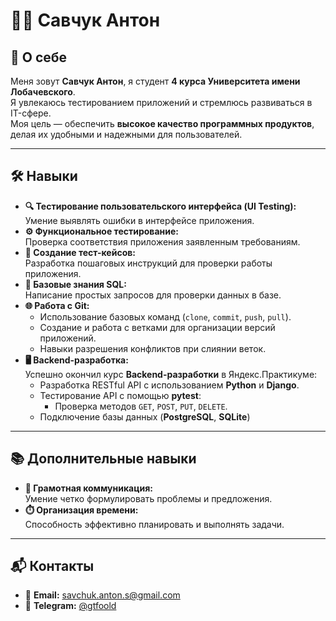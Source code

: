 # 🧑‍💻 Савчук Антон

## 🌟 О себе
Меня зовут **Савчук Антон**, я студент **4 курса Университета имени Лобачевского**.  
Я увлекаюсь тестированием приложений и стремлюсь развиваться в IT-сфере.  
Моя цель — обеспечить **высокое качество программных продуктов**, делая их удобными и надежными для пользователей.

---

## 🛠️ Навыки
- **🔍 Тестирование пользовательского интерфейса (UI Testing):**  
  Умение выявлять ошибки в интерфейсе приложения.
- **⚙️ Функциональное тестирование:**  
  Проверка соответствия приложения заявленным требованиям.
- **📝 Создание тест-кейсов:**  
  Разработка пошаговых инструкций для проверки работы приложения.
- **💾 Базовые знания SQL:**  
  Написание простых запросов для проверки данных в базе.
- **🌐 Работа с Git:**  
  - Использование базовых команд (`clone`, `commit`, `push`, `pull`).  
  - Создание и работа с ветками для организации версий приложений.  
  - Навыки разрешения конфликтов при слиянии веток.
- **🖥️ Backend-разработка:**  
  Успешно окончил курс **Backend-разработки** в Яндекс.Практикуме:
  - Разработка RESTful API с использованием **Python** и **Django**.
  - Тестирование API с помощью **pytest**:
    - Проверка методов `GET`, `POST`, `PUT`, `DELETE`.
  - Подключение базы данных (**PostgreSQL**, **SQLite**)
---

## 📚 Дополнительные навыки
- **💬 Грамотная коммуникация:**  
  Умение четко формулировать проблемы и предложения.
- **⏱️ Организация времени:**  
  Способность эффективно планировать и выполнять задачи.

---

## 📬 Контакты
- 📧 **Email:** [savchuk.anton.s@gmail.com](mailto:savchuk.anton.s@gmail.com)  
- 💬 **Telegram:** [@gtfoold](https://t.me/gtfoold)
